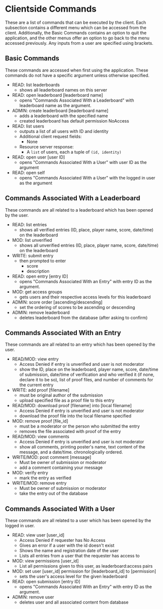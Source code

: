 # Clientside Commands
These are a list of commands that can be executed by the client. Each subsection contains a 
different menu which can be accessed from the client. Additionally, the Basic Commands contains 
an option to quit the application, and the other menus offer an option to go back to the menu 
accessed previously. Any inputs from a user are specified using brackets.
## Basic Commands
These commands are accessed when first using the application. These 
commands do not have a specific argument unless otherwise specified.
- READ: list leaderboards
  - shows all leaderboard names on this server
- READ: open leaderboard [leaderboard name]
  - opens "Commands Associated With a Leaderboard" with leaderboard name as the argument.
- ADMIN: create leaderboard [leaderboard name]
  - adds a leaderboard with the specified name
  - created leaderboard has default permission NoAccess
- READ: list users
  - outputs a list of all users with ID and identity
  - Additional client request fields:
    - None
  - Resource server response:
    - A `list` of users, each a tuple of `(id, identity)`
- READ: open user [user ID]
  - opens "Commands Associated With a User" with user ID as the argument
- READ: open self
  - opens "Commands Associated With a User" with the logged in user as the argument
## Commands Associated With a Leaderboard
These commands are all related to a leaderboard which has been opened by the user.
- READ: list entries
  - shows all verified entries (ID, place, player name, score, date/time) on the leaderboard
- MOD: list unverified
  - shows all unverified entries (ID, place, player name, score, date/time) on the leaderboard
- WRITE: submit entry
  - then prompted to enter
    - score
    - description
- READ: open entry [entry ID]
  - opens "Commands Associated With an Entry" with entry ID as the argument.
- MOD: get access groups
  - gets users and their respective access levels for this leaderboard
- ADMIN: score order [ascending/descending]
  - set the ordering of scores to be ascending or descending
- ADMIN: remove leaderboard
  - deletes leaderboard from the database (after asking to confirm)
## Commands Associated With an Entry
These commands are all related to an entry which has been opened by the user.
- READ/MOD: view entry
  - Access Denied if entry is unverified and user is not moderator
  - show the ID, place on the leaderboard, player name, score, date/time of submission, date/time of verification and who verified it (if none, declare it to be so), list of proof files, and number of comments for the current entry
- WRITE: add proof [filename]
  - must be original author of the submission
  - upload specified file as a proof file to this entry
- READ/MOD: download proof [filename] into [local filename]
  - Access Denied if entry is unverified and user is not moderator
  - download the proof file into the local filename specified
- MOD: remove proof [file_id]
  - must be a moderator or the person who submitted the entry
  - removes the file associated with proof of the entry
- READ/MOD: view comments
  - Access Denied if entry is unverified and user is not moderator
  - show all comments, printing poster's name, text content of the message, and a date/time. chronologically ordered.
- WRITE/MOD: post comment [message]
  - Must be owner of submission or moderator
  - add a comment containing your message
- MOD: verify entry
  - mark the entry as verified
- WRITE/MOD: remove entry
  - Must be owner of submission or moderator
  - take the entry out of the database
## Commands Associated With a User
These commands are all related to a user which has been opened by the logged in user.
- READ: view user [user_id]
  - Access Denied if requester has No Access
  - Gives an error if a user with the id doesn't exist
  - Shows the name and registration date of the user
  - Lists all entries from a user that the requester has access to
- MOD: view permissions [user_id]
  - List all permissions given to this user, as leaderboard:access pairs
- MOD: set user [user_id] permission for [leaderboard_id] to [permission]
  - sets the user's access level for the given leaderboard
- READ: open submission [entry ID]
  - opens "Commands Associated With an Entry" with entry ID as the argument.
- ADMIN: remove user
  - deletes user and all associated content from database
